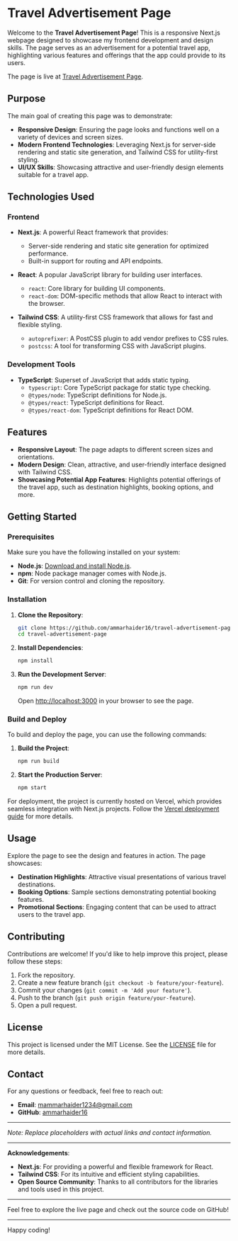
# Travel Advertisement Page

Welcome to the **Travel Advertisement Page**! This is a responsive Next.js webpage designed to showcase my frontend development and design skills. The page serves as an advertisement for a potential travel app, highlighting various features and offerings that the app could provide to its users. 

The page is live at [Travel Advertisement Page](https://travel-advertisment-page-dl4kukg6e-ammarhaider16s-projects.vercel.app).

## Purpose

The main goal of creating this page was to demonstrate:

- **Responsive Design**: Ensuring the page looks and functions well on a variety of devices and screen sizes.
- **Modern Frontend Technologies**: Leveraging Next.js for server-side rendering and static site generation, and Tailwind CSS for utility-first styling.
- **UI/UX Skills**: Showcasing attractive and user-friendly design elements suitable for a travel app.

## Technologies Used

### Frontend

- **Next.js**: A powerful React framework that provides:
  - Server-side rendering and static site generation for optimized performance.
  - Built-in support for routing and API endpoints.

- **React**: A popular JavaScript library for building user interfaces.
  - `react`: Core library for building UI components.
  - `react-dom`: DOM-specific methods that allow React to interact with the browser.

- **Tailwind CSS**: A utility-first CSS framework that allows for fast and flexible styling.
  - `autoprefixer`: A PostCSS plugin to add vendor prefixes to CSS rules.
  - `postcss`: A tool for transforming CSS with JavaScript plugins.

### Development Tools

- **TypeScript**: Superset of JavaScript that adds static typing.
  - `typescript`: Core TypeScript package for static type checking.
  - `@types/node`: TypeScript definitions for Node.js.
  - `@types/react`: TypeScript definitions for React.
  - `@types/react-dom`: TypeScript definitions for React DOM.

## Features

- **Responsive Layout**: The page adapts to different screen sizes and orientations.
- **Modern Design**: Clean, attractive, and user-friendly interface designed with Tailwind CSS.
- **Showcasing Potential App Features**: Highlights potential offerings of the travel app, such as destination highlights, booking options, and more.

## Getting Started

### Prerequisites

Make sure you have the following installed on your system:

- **Node.js**: [Download and install Node.js](https://nodejs.org/).
- **npm**: Node package manager comes with Node.js.
- **Git**: For version control and cloning the repository.

### Installation

1. **Clone the Repository**:
   ```bash
   git clone https://github.com/ammarhaider16/travel-advertisement-page.git
   cd travel-advertisement-page
   ```

2. **Install Dependencies**:
   ```bash
   npm install
   ```

3. **Run the Development Server**:
   ```bash
   npm run dev
   ```
   Open [http://localhost:3000](http://localhost:3000) in your browser to see the page.

### Build and Deploy

To build and deploy the page, you can use the following commands:

1. **Build the Project**:
   ```bash
   npm run build
   ```

2. **Start the Production Server**:
   ```bash
   npm start
   ```

For deployment, the project is currently hosted on Vercel, which provides seamless integration with Next.js projects. Follow the [Vercel deployment guide](https://vercel.com/docs/concepts/deployments/overview) for more details.

## Usage

Explore the page to see the design and features in action. The page showcases:

- **Destination Highlights**: Attractive visual presentations of various travel destinations.
- **Booking Options**: Sample sections demonstrating potential booking features.
- **Promotional Sections**: Engaging content that can be used to attract users to the travel app.

## Contributing

Contributions are welcome! If you'd like to help improve this project, please follow these steps:

1. Fork the repository.
2. Create a new feature branch (`git checkout -b feature/your-feature`).
3. Commit your changes (`git commit -m 'Add your feature'`).
4. Push to the branch (`git push origin feature/your-feature`).
5. Open a pull request.

## License

This project is licensed under the MIT License. See the [LICENSE](LICENSE) file for more details.

## Contact

For any questions or feedback, feel free to reach out:

- **Email**: [mammarhaider1234@gmail.com](mailto:mammarhaider1234@gmail.com)
- **GitHub**: [ammarhaider16](https://github.com/ammarhaider16)

---

*Note: Replace placeholders with actual links and contact information.*

---

**Acknowledgements**:
- **Next.js**: For providing a powerful and flexible framework for React.
- **Tailwind CSS**: For its intuitive and efficient styling capabilities.
- **Open Source Community**: Thanks to all contributors for the libraries and tools used in this project.

---

Feel free to explore the live page and check out the source code on GitHub!

---

Happy coding!
